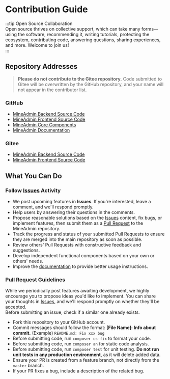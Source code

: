 # Contribution Guide  

:::tip Open Source Collaboration  
Open source thrives on collective support, which can take many forms—using the software, recommending it, writing tutorials, protecting the ecosystem, contributing code, answering questions, sharing experiences, and more. Welcome to join us!  
:::  

## Repository Addresses  
> **Please do not contribute to the Gitee repository.** Code submitted to Gitee will be overwritten by the GitHub repository, and your name will not appear in the contributor list.  

### GitHub  

* [MineAdmin Backend Source Code](https://github.com/mineadmin/mineadmin)  
* [MineAdmin Frontend Source Code](https://github.com/mineadmin/mineadmin-vue)  
* [MineAdmin Core Components](https://github.com/mineadmin/components)  
* [MineAdmin Documentation](https://github.com/mineadmin/doc-v3)  

### Gitee  

* [MineAdmin Backend Source Code](https://gitee.com/mineadmin/mineadmin)  
* [MineAdmin Frontend Source Code](https://gitee.com/mineadmin/mineadmin-vue)  

## What You Can Do  

### Follow [Issues](https://github.com/mineadmin/mineadmin/issues) Activity  

* We post upcoming features in **Issues**. If you're interested, leave a comment, and we'll respond promptly.  
* Help users by answering their questions in the comments.  
* Propose reasonable solutions based on the [Issues](https://github.com/mineadmin/mineadmin/issues) content, fix bugs, or implement features, then submit them as a [Pull Request](https://github.com/mineadmin/mineadmin/pulls) to the MineAdmin repository.  
* Track the progress and status of your submitted Pull Requests to ensure they are merged into the main repository as soon as possible.  
* Review others' Pull Requests with constructive feedback and suggestions.  
* Develop independent functional components based on your own or others' needs.  
* Improve the [documentation](https://gitee.com/mineadmin/doc-v3) to provide better usage instructions.  

### Pull Request Guidelines  

While we periodically post features awaiting development, we highly encourage you to propose ideas you'd like to implement. You can share your thoughts in [Issues](https://github.com/mineadmin/mineadmin/issues), and we'll respond promptly on whether they'll be accepted.  
Before submitting an issue, check if a similar one already exists.  

* Fork this repository to your GitHub account.  
* Commit messages should follow the format: **[File Name]: Info about commit.** (Example) `README.md: Fix xxx bug`  
* Before submitting code, run `composer cs-fix` to format your code.  
* Before submitting code, run `composer an` for static code analysis.  
* Before submitting code, run `composer test` for unit testing. **Do not run unit tests in any production environment**, as it will delete added data.  
* Ensure your PR is created from a feature branch, not directly from the `master` branch.  
* If your PR fixes a bug, include a description of the related bug.
